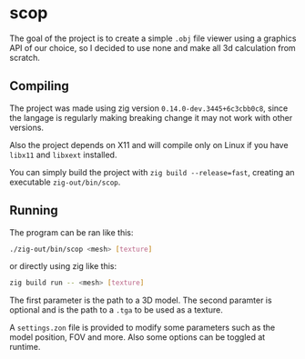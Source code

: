 # scop

The goal of the project is to create a simple `.obj` file viewer using a graphics API of our choice, so I decided to use none and make all 3d calculation from scratch.

## Compiling

The project was made using zig version `0.14.0-dev.3445+6c3cbb0c8`, since the langage is regularly making breaking change it may not work with other versions.

Also the project depends on X11 and will compile only on Linux if you have `libx11` and `libxext` installed.

You can simply build the project with `zig build --release=fast`, creating an executable `zig-out/bin/scop`.

## Running

The program can be ran like this:
```sh
./zig-out/bin/scop <mesh> [texture]
```

or directly using zig like this:
```sh
zig build run -- <mesh> [texture]
```

The first parameter is the path to a 3D model. The second paramter is optional and is the path to a `.tga` to be used as a texture.

A `settings.zon` file is provided to modify some parameters such as the model position, FOV and more. Also some options can be toggled at runtime.
